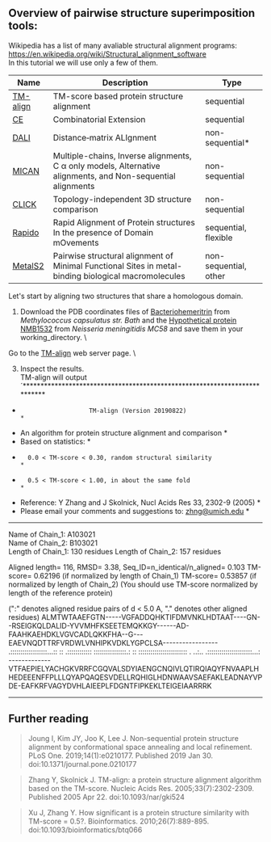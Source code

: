 ## Overview of pairwise structure superimposition tools:

Wikipedia has a list of many avaliable structural alignment programs: https://en.wikipedia.org/wiki/Structural_alignment_software \
In this tutorial we will use only a few of them.

| Name          | Description   | Type  |
| ------------- |---------------| ------|
| [TM-align](https://zhanglab.ccmb.med.umich.edu/TM-align/) | TM-score based protein structure alignment | sequential |
| [CE](http://www.rcsb.org/pdb/workbench/workbench.do)      | Combinatorial Extension | sequential |
| [DALI](http://ekhidna2.biocenter.helsinki.fi/dali/) | Distance‐matrix ALIgnment | non-sequential* |
| [MICAN](http://www.tbp.cse.nagoya-u.ac.jp/MICAN/index.html)   | Multiple-chains, Inverse alignments, C α only models, Alternative alignments, and Non-sequential alignments | non-sequential |
| [CLICK](http://cospi.iiserpune.ac.in/click/) | Topology-independent 3D structure comparison | non-sequential |
| [Rapido](http://rapido.embl-hamburg.de/) | Rapid Alignment of Protein structures In the presence of Domain mOvements | sequential, flexible |
| [MetalS2](http://metalweb.cerm.unifi.it/tools/metals2/)| Pairwise structural alignment of Minimal Functional Sites in metal-binding biological macromolecules | non-sequential, other |

Let's start by aligning two structures that share a homologous domain.
1. Download the PDB coordinates files of [Bacteriohemeritrin](http://www.rcsb.org/structure/4XPX) from _Methylococcus capsulatus str. Bath_ and the [Hypothetical protein NMB1532](http://www.rcsb.org/structure/2P0N) from _Neisseria meningitidis MC58_ and save them in your working_directory. \

Go to the [TM-align](https://zhanglab.ccmb.med.umich.edu/TM-align/) web server page. \

3. Inspect the results. \
TM-align will output 
´**************************************************************************
 *                        TM-align (Version 20190822)                     *
 * An algorithm for protein structure alignment and comparison            *
 * Based on statistics:                                                   *
 *       0.0 < TM-score < 0.30, random structural similarity              *
 *       0.5 < TM-score < 1.00, in about the same fold                    *
 * Reference: Y Zhang and J Skolnick, Nucl Acids Res 33, 2302-9 (2005)    *
 * Please email your comments and suggestions to: zhng@umich.edu          *
 **************************************************************************

Name of Chain_1: A103021                                           
Name of Chain_2: B103021                                           
Length of Chain_1:  130 residues
Length of Chain_2:  157 residues

Aligned length=  116, RMSD=   3.38, Seq_ID=n_identical/n_aligned= 0.103
TM-score= 0.62196 (if normalized by length of Chain_1)
TM-score= 0.53857 (if normalized by length of Chain_2)
(You should use TM-score normalized by length of the reference protein)

(":" denotes aligned residue pairs of d < 5.0 A, "." denotes other aligned residues)
ALMTWTAAEFGTN-----VGFADDQHKTIFDMVNKLHDTAAT----GN--RSEIGKQLDALID-YVVMHFKSEETEMQKKGY------AD-FAAHKAEHDKLVGVCADLQKKFHA--G---EAEVNQDTTRFVRDWLVNHIPKVDKLYGPCLSA-----------------
                  .::::::::::::::::::...::    ::  .:::::::::::: ::::::::::::::::.:      :: ::::::::::::::::::::::::  .   ..:.. .::::::::::::::::::::::...:                 
-------------VTFAEPIELYACHGKVRRFCGQVALSDYIAENGCNQIVLQTIRQIAQYFNVAAPLHHEDEEENFFPLLLQYAPQAQESVDELLRQHIGLHDNWAAVSAEFAKLEADNAYVPDE-EAFKRFVAGYDVHLAIEEPLFDGNTFIPKEKLTEIGEIAARRRK


 


_______
## Further reading

> Joung I, Kim JY, Joo K, Lee J. Non-sequential protein structure alignment by conformational space annealing and local refinement. PLoS One. 2019;14(1):e0210177. Published 2019 Jan 30. doi:10.1371/journal.pone.0210177

> Zhang Y, Skolnick J. TM-align: a protein structure alignment algorithm based on the TM-score. Nucleic Acids Res. 2005;33(7):2302-2309. Published 2005 Apr 22. doi:10.1093/nar/gki524

> Xu J, Zhang Y. How significant is a protein structure similarity with TM-score = 0.5?. Bioinformatics. 2010;26(7):889-895. doi:10.1093/bioinformatics/btq066
